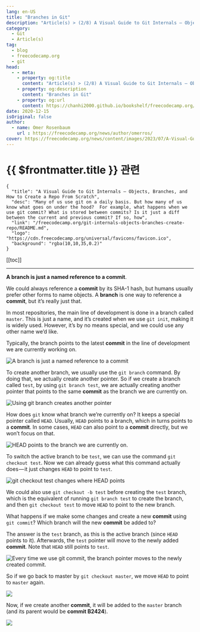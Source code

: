 ```yaml
---
lang: en-US
title: "Branches in Git"
description: "Article(s) > (2/8) A Visual Guide to Git Internals — Objects, Branches, and How to Create a Repo From Scratch"
category:
  - Git
  - Article(s)
tag:
  - blog
  - freecodecamp.org
  - git
head:
  - - meta:
    - property: og:title
      content: "Article(s) > (2/8) A Visual Guide to Git Internals — Objects, Branches, and How to Create a Repo From Scratch"
    - property: og:description
      content: "Branches in Git"
    - property: og:url
      content: https://chanhi2000.github.io/bookshelf/freecodecamp.org/git-internals-objects-branches-create-repo/branches-in-git.html
date: 2020-12-15
isOriginal: false
author:
  - name: Omer Rosenbaum
    url : https://freecodecamp.org/news/author/omerros/
cover: https://freecodecamp.org/news/content/images/2023/07/A-Visual-Guide-to-Git-Internals-Book-Cover--1-.png
---
```


# {{ $frontmatter.title }} 관련

```component VPCard
{
  "title": "A Visual Guide to Git Internals — Objects, Branches, and How to Create a Repo From Scratch",
  "desc": "Many of us use git on a daily basis. But how many of us know what goes on under the hood?  For example, what happens when we use git commit? What is stored between commits? Is it just a diff between the current and previous commit? If so, how",
  "link": "/freecodecamp.org/git-internals-objects-branches-create-repo/README.md",
  "logo": "https://cdn.freecodecamp.org/universal/favicons/favicon.ico",
  "background": "rgba(10,10,35,0.2)"
}
```

[[toc]]

---

<SiteInfo
  name="A Visual Guide to Git Internals — Objects, Branches, and How to Create a Repo From Scratch"
  desc="Many of us use git on a daily basis. But how many of us know what goes on under the hood?  For example, what happens when we use git commit? What is stored between commits? Is it just a diff between the current and previous commit? If so, how"
  url="https://freecodecamp.org/news/git-internals-objects-branches-create-repo#heading-branches-in-git"
  logo="https://cdn.freecodecamp.org/universal/favicons/favicon.ico"
  preview="https://freecodecamp.org/news/content/images/2023/07/A-Visual-Guide-to-Git-Internals-Book-Cover--1-.png"/>

**A branch is just a named reference to a commit**.

We could always reference a **commit** by its SHA-1 hash, but humans usually prefer other forms to name objects. A **branch** is one way to reference a **commit**, but it’s really just that.

In most repositories, the main line of development is done in a branch called <FontIcon icon="fas fa-code-branch"/>`master`. This is just a name, and it’s created when we use `git init`, making it is widely used. However, it’s by no means special, and we could use any other name we’d like.

Typically, the branch points to the latest **commit** in the line of development we are currently working on.

![A branch is just a named reference to a commit](https://freecodecamp.org/news/content/images/2020/12/image-42.png)

To create another branch, we usually use the `git branch` command. By doing that, we actually create another pointer. So if we create a branch called <FontIcon icon="fas fa-code-branch"/>`test`, by using `git branch test`, we are actually creating another pointer that points to the same **commit** as the branch we are currently on.

![Using `git branch` creates another pointer](https://freecodecamp.org/news/content/images/2020/12/image-43.png)

How does `git` know what branch we’re currently on? It keeps a special pointer called `HEAD`. Usually, `HEAD` points to a branch, which in turns points to a **commit**. In some cases, `HEAD` can also point to a **commit** directly, but we won’t focus on that.

![HEAD points to the branch we are currently on.](https://freecodecamp.org/news/content/images/2020/12/image-44.png)

To switch the active branch to be <FontIcon icon="fas fa-code-branch"/>`test`, we can use the command `git checkout test`. Now we can already guess what this command actually does — it just changes `HEAD` to point to <FontIcon icon="fas fa-code-branch"/>`test`.

![`git checkout test` changes where `HEAD` points](https://freecodecamp.org/news/content/images/2020/12/image-45.png)

We could also use `git checkout -b test` before creating the <FontIcon icon="fas fa-code-branch"/>`test` branch, which is the equivalent of running `git branch test` to create the branch, and then `git checkout test` to move `HEAD` to point to the new branch.

What happens if we make some changes and create a new **commit** using `git commit`? Which branch will the new **commit** be added to?

The answer is the <FontIcon icon="fas fa-code-branch"/>`test` branch, as this is the active branch (since `HEAD` points to it). Afterwards, the <FontIcon icon="fas fa-code-branch"/>`test` pointer will move to the newly added **commit**. Note that `HEAD` still points to <FontIcon icon="fas fa-code-branch"/>`test`.

![Every time we use `git commit`, the branch pointer moves to the newly created commit.](https://freecodecamp.org/news/content/images/2020/12/image-46.png)

So if we go back to master by `git checkout master`, we move `HEAD` to point to <FontIcon icon="fas fa-code-branch"/>`master` again.

![](https://freecodecamp.org/news/content/images/2020/12/image-47.png)

Now, if we create another **commit**, it will be added to the <FontIcon icon="fas fa-code-branch"/>`master` branch (and its parent would be **commit B2424**).

![](https://freecodecamp.org/news/content/images/2020/12/image-48.png)
